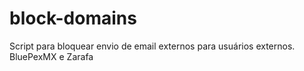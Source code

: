 block-domains
=============

Script para bloquear envio de email externos para usuários externos. BluePexMX e Zarafa
